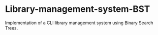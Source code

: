 # Library-management-system-BST

Implementation of a CLI library management system using Binary Search Trees.
